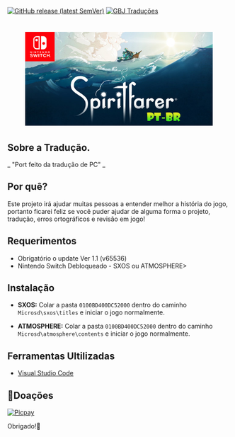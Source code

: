 
[![GitHub release (latest SemVer)](https://img.shields.io/github/v/release/JUNIORGBJ/Spiritfarer_PT-BR)](https://github.com/JUNIORGBJ/Spiritfarer_PT-BR/releases/latest)
[![GBJ Traduções](https://img.shields.io/badge/‹Traduções%20GBJ›-c14438?style=flat&logo=Nintendo%20Switch&logoColor=white)](https://github.com/JUNIORGBJ)

<h1 align="center"><figure>
  <img src="https://github.com/JUNIORGBJ/Spiritfarer_PT-BR/blob/master/Spiritfarer.jpg">
</figure></h1>


## Sobre a Tradução.

_ "Port feito da tradução de PC" _

## Por quê?

Este projeto irá ajudar muitas pessoas a entender melhor a história do jogo, portanto ficarei feliz se você puder ajudar de alguma forma o projeto, tradução, erros ortográficos e revisão em jogo!

## Requerimentos

- Obrigatório o update Ver 1.1 (v65536)
- Nintendo Switch Debloqueado - SXOS ou ATMOSPHERE>

## Instalação

- **SXOS:** Colar a pasta ```0100BD400DC52000``` dentro do caminho ```Microsd\sxos\titles``` e iniciar o jogo normalmente.

- **ATMOSPHERE:** Colar a pasta ```0100BD400DC52000``` dentro do caminho ```Microsd\atmosphere\contents``` e iniciar o jogo normalmente.

## Ferramentas Ultilizadas

- [Visual Studio Code](https://code.visualstudio.com)

## :small_blue_diamond:Doações

[![Picpay](https://i.ibb.co/cYcsCnZ/hhhh.png)](https://picpay.me/gilsongbj)

Obrigado!:wave:
